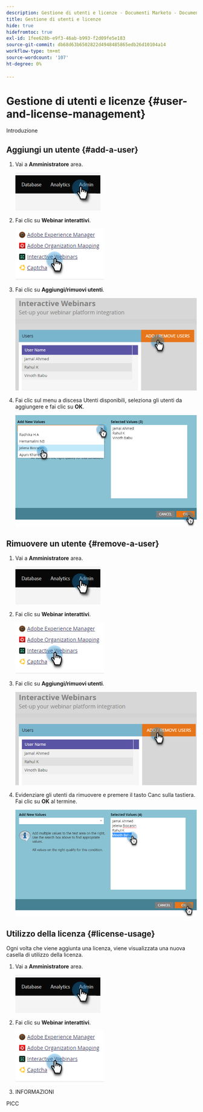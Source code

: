 ```yaml
---
description: Gestione di utenti e licenze - Documenti Marketo - Documentazione del prodotto
title: Gestione di utenti e licenze
hide: true
hidefromtoc: true
exl-id: 1fee628b-e9f3-46ab-b993-f2d09fe5e183
source-git-commit: db68d63b6502822d4948485865edb26d10104a14
workflow-type: tm+mt
source-wordcount: '107'
ht-degree: 0%

---
```


# Gestione di utenti e licenze {#user-and-license-management}

Introduzione

## Aggiungi un utente {#add-a-user}

1. Vai a **Amministratore** area.

   ![](assets/user-and-license-management-1.png)

1. Fai clic su **Webinar interattivi**.

   ![](assets/user-and-license-management-2.png)

1. Fai clic su **Aggiungi/rimuovi utenti**.

   ![](assets/user-and-license-management-3.png)

1. Fai clic sul menu a discesa Utenti disponibili, seleziona gli utenti da aggiungere e fai clic su **OK**.

   ![](assets/user-and-license-management-4.png)

## Rimuovere un utente {#remove-a-user}

1. Vai a **Amministratore** area.

   ![](assets/user-and-license-management-5.png)

1. Fai clic su **Webinar interattivi**.

   ![](assets/user-and-license-management-6.png)

1. Fai clic su **Aggiungi/rimuovi utenti**.

   ![](assets/user-and-license-management-7.png)

1. Evidenziare gli utenti da rimuovere e premere il tasto Canc sulla tastiera. Fai clic su **OK** al termine.

   ![](assets/user-and-license-management-8.png)

## Utilizzo della licenza {#license-usage}

Ogni volta che viene aggiunta una licenza, viene visualizzata una nuova casella di utilizzo della licenza.

1. Vai a **Amministratore** area.

   ![](assets/user-and-license-management-9.png)

1. Fai clic su **Webinar interattivi**.

   ![](assets/user-and-license-management-10.png)

1. INFORMAZIONI

PICC
